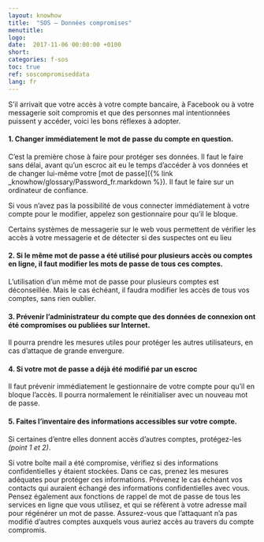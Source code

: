 ```yaml
---
layout: knowhow
title:  "SOS – Données compromises"
menutitle:
logo:
date:  2017-11-06 00:00:00 +0100
short:
categories: f-sos
toc: true
ref: soscompromiseddata
lang: fr
---
```


S’il arrivait que votre accès à votre compte bancaire, à Facebook ou à votre messagerie soit compromis et que des personnes mal intentionnées puissent y accéder, voici les bons réflexes à adopter.

#### 1. Changer immédiatement le mot de passe du compte en question.
C’est la première chose à faire pour protéger ses données. Il faut le faire sans délai, avant qu’un escroc ait eu le temps d’accéder à vos données et de changer lui-même votre [mot de passe]({% link _knowhow/glossary/Password_fr.markdown %}). Il faut le faire sur un ordinateur de confiance.

Si vous n’avez pas la possibilité de vous connecter immédiatement à votre compte pour le modifier, appelez son gestionnaire pour qu’il le bloque.

Certains systèmes de messagerie sur le web vous permettent de vérifier les accès à votre messagerie et de détecter si des  suspectes ont eu lieu
 
#### 2. Si le même mot de passe a été utilisé pour plusieurs accès ou comptes en ligne, il faut modifier les mots de passe de tous ces comptes.
L’utilisation d’un même mot de passe pour plusieurs comptes est déconseillée. Mais le cas échéant, il faudra modifier les accès de tous vos comptes, sans rien oublier.
 
#### 3. Prévenir l’administrateur du compte que des données de connexion ont été compromises ou publiées sur Internet.
Il pourra prendre les mesures utiles pour protéger les autres utilisateurs, en cas d’attaque de grande envergure.
 
#### 4. Si votre mot de passe a déjà été modifié par un escroc
Il faut prévenir immédiatement le gestionnaire de votre compte pour qu’il en bloque l’accès. Il pourra normalement le réinitialiser avec un nouveau mot de passe.
 
#### 5. Faites l’inventaire des informations accessibles sur votre compte.
Si certaines d’entre elles donnent accès  d’autres comptes, protégez-les *(point 1 et 2)*.

Si votre boîte mail a été compromise, vérifiez si des informations confidentielles y étaient stockées. Dans ce cas, prenez les mesures adéquates pour protéger ces informations. Prévenez le cas échéant vos contacts qui auraient échangé des informations confidentielles avec vous. Pensez également aux fonctions de rappel de mot de passe de tous les services en ligne que vous utilisez, et qui se réfèrent à votre adresse mail pour régénérer un mot de passe. Assurez-vous que l’attaquant n’a pas modifié d’autres comptes auxquels vous auriez accès au travers du compte compromis.
